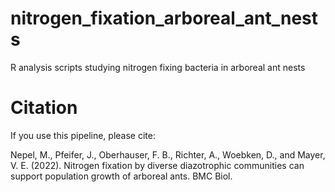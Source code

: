 # nitrogen_fixation_arboreal_ant_nests
R analysis scripts studying nitrogen fixing bacteria in arboreal ant nests

# Citation

If you use this pipeline, please cite:

Nepel, M., Pfeifer, J., Oberhauser, F. B., Richter, A., Woebken, D., and Mayer, V. E. (2022). Nitrogen fixation by diverse diazotrophic communities can support population growth of arboreal ants. BMC Biol.
